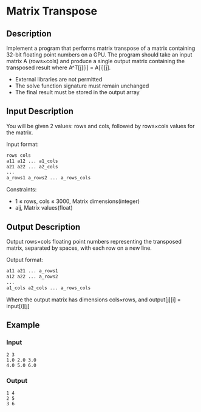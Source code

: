 # Matrix Transpose

## Description
Implement a program that performs matrix transpose of a matrix containing 32-bit floating point numbers on a GPU. The program should take an input matrix A (rows×cols) and produce a single output matrix containing the transposed result where A^T[j][i] = A[i][j].

- External libraries are not permitted
- The solve function signature must remain unchanged
- The final result must be stored in the output array

## Input Description
You will be given 2 values: rows and cols, followed by rows×cols values for the matrix.

Input format:
```bash
rows cols
a11 a12 ... a1_cols
a21 a22 ... a2_cols
...
a_rows1 a_rows2 ... a_rows_cols
```

Constraints:
- 1 ≤ rows, cols ≤ 3000, Matrix dimensions(integer)
- aij, Matrix values(float)

## Output Description
Output rows×cols floating point numbers representing the transposed matrix, separated by spaces, with each row on a new line.

Output format:
```bash
a11 a21 ... a_rows1
a12 a22 ... a_rows2
...
a1_cols a2_cols ... a_rows_cols
```

Where the output matrix has dimensions cols×rows, and output[j][i] = input[i][j]

## Example

### Input
```
2 3
1.0 2.0 3.0
4.0 5.0 6.0
```

### Output
```
1 4
2 5
3 6
```